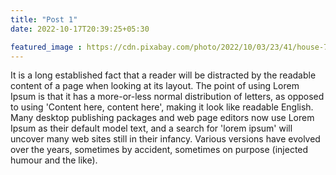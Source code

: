 ```yaml
---
title: "Post 1"
date: 2022-10-17T20:39:25+05:30

featured_image : https://cdn.pixabay.com/photo/2022/10/03/23/41/house-7497002_960_720.png
---
```

It is a long established fact that a reader will be distracted by the readable content of a page when looking at its layout. The point of using Lorem Ipsum is that it has a more-or-less normal distribution of letters, as opposed to using 'Content here, content here', making it look like readable English. Many desktop publishing packages and web page editors now use Lorem Ipsum as their default model text, and a search for 'lorem ipsum' will uncover many web sites still in their infancy. Various versions have evolved over the years, sometimes by accident, sometimes on purpose (injected humour and the like).
